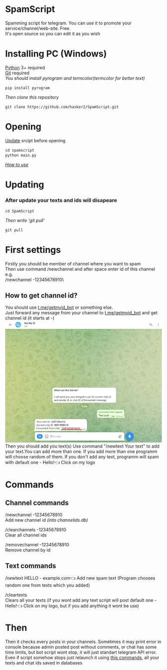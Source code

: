 # SpamScript
Spamming script for telegram. You can use it to promote your service/channel/web-site. Free.\
It's open source so you can edit it as you wish
# Installing PC (Windows)
[Python](https://www.python.org/downloads/) 3+ required\
[Git](https://git-scm.com/downloads) required\
*You should install pyrogram and termcolor(termcolor for better text)*

	pip install pyrogram

*Then clone this repository*

	git clone https://github.com/hasker2/SpamScript.git
# Opening
[Update](https://github.com/hasker2/SpamScript/blob/main/README.md#updating) srcipt before opening

	cd spamscript
	python main.py

*[How to use](https://github.com/hasker2/SpamScript/blob/main/README.md#commands)*
# Updating
### After update your texts and ids will disapeare

	cd SpamScript
	
*Then write 'git pull'*
	
	git pull
# First settings
Firstly you should be member of channel where you want to spam\
Then use command /newchannel and after space enter id of this channel e.g.\
/newchannel -12345678910\
## How to get channel id?
You should use [t.me/getmyid_bot](t.me/getmyid_bot) or something else.\
Just forward any message from your channel to [t.me/getmyid_bot](t.me/getmyid_bot) and get channel id (it starts at -)\
![Id of my test channel whick I created. It should start with dash (-)](https://github.com/hasker2/SpamScript/blob/main/screens/%D0%97%D0%BD%D1%96%D0%BC%D0%BE%D0%BA%20%D0%B5%D0%BA%D1%80%D0%B0%D0%BD%D0%B0%202022-06-20%20154640.png)
Then you should add you text(s)
Use command "/newtext Your text" to add your text.You can add more than one. If you add more than one programm will choose random of them. If you don't add any text, programm will spam with default one - Hello!👈 Click on my logo
# Commands
## Channel commands
/newchannel -12345678910\
Add new channel id *(into channelids.db)*

/clearchannels -12345678910\
Clear all channel ids

/removechannel -12345678910\
Remove channel by id

## Text commands
/newtext HELLO - example.com👈
Add new spam text (Program chooses random one from texts which you added)

/cleartexts\
Clears all your texts (if you wont add any text script will post default one - Hello!👈 Click on my logo, but if you add anything it wont be use)
# Then
Then it checks every posts in your channels. Sometimes it may print error in console because admin posted post without comments, or chat has some time limits, but bot script wont stop, it will just standart telegram API error. Even if script somehow stops just relaunch it using [this commands](https://github.com/hasker2/SpamScript#opening), all your texts and chat ids saved in databases
